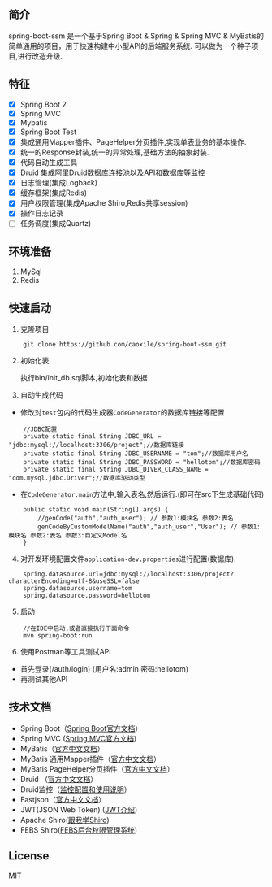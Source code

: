## 简介
spring-boot-ssm 是一个基于Spring Boot & Spring & Spring MVC & MyBatis的简单通用的项目，用于快速构建中小型API的后端服务系统. 可以做为一个种子项目,进行改造升级.

## 特征
- [x] Spring Boot 2                                                                 
- [x] Spring MVC 		 		
- [x] Mybatis                
- [x] Spring Boot Test
- [x] 集成通用Mapper插件、PageHelper分页插件,实现单表业务的基本操作.
- [x] 统一的Response封装,统一的异常处理,基础方法的抽象封装.
- [x] 代码自动生成工具
- [x] Druid 集成阿里Druid数据库连接池以及API和数据库等监控            		
- [x] 日志管理(集成Logback)
- [x] 缓存框架(集成Redis)
- [x] 用户权限管理(集成Apache Shiro,Redis共享session)
- [x] 操作日志记录
- [ ] 任务调度(集成Quartz)

## 环境准备
1. MySql
2. Redis

## 快速启动
1. 克隆项目
```
    git clone https://github.com/caoxile/spring-boot-ssm.git
```
2. 初始化表

    执行bin/init_db.sql脚本,初始化表和数据

3. 自动生成代码
- 修改对```test```包内的代码生成器```CodeGenerator```的数据库链接等配置
```
    //JDBC配置
    private static final String JDBC_URL = "jdbc:mysql://localhost:3306/project";//数据库链接
    private static final String JDBC_USERNAME = "tom";//数据库用户名
    private static final String JDBC_PASSWORD = "hellotom";//数据库密码
    private static final String JDBC_DIVER_CLASS_NAME = "com.mysql.jdbc.Driver";//数据库驱动类型

```
- 在```CodeGenerator.main```方法中,输入表名,然后运行.(即可在src下生成基础代码)
```
    public static void main(String[] args) {
        //genCode("auth","auth_user"); // 参数1:模块名 参数2:表名
        genCodeByCustomModelName("auth","auth_user","User"); // 参数1:模块名 参数2:表名 参数3:自定义Model名
    }
```
4. 对开发环境配置文件```application-dev.properties```进行配置(数据库).
``` 
    spring.datasource.url=jdbc:mysql://localhost:3306/project?characterEncoding=utf-8&useSSL=false
    spring.datasource.username=tom
    spring.datasource.password=hellotom
```
5. 启动
```
    //在IDE中启动,或者直接执行下面命令
    mvn spring-boot:run
```
6. 使用Postman等工具测试API
- 首先登录(/auth/login) (用户名:admin 密码:hellotom)
- 再测试其他API

## 技术文档
- Spring Boot（[Spring Boot官方文档](https://spring.io/projects/spring-boot)）
- Spring MVC ([Spring MVC官方文档](https://docs.spring.io/spring/docs/current/spring-framework-reference/web.html))
- MyBatis（[官方中文文档](http://www.mybatis.org/mybatis-3/zh/index.html)）
- MyBatis 通用Mapper插件（[官方中文文档](https://mapperhelper.github.io/docs/)）
- MyBatis PageHelper分页插件（[官方中文文档](https://github.com/pagehelper/Mybatis-PageHelper/blob/master/README_zh.md)）
- Druid （[官方中文文档](https://github.com/alibaba/druid/wiki/%E5%B8%B8%E8%A7%81%E9%97%AE%E9%A2%98)）
- Druid监控（[监控配置和使用说明](https://www.caoxile.com/blog/2018/07/spring-boot-1-druid%E7%9B%91%E6%8E%A7)）
- Fastjson（[官方中文文档](https://github.com/alibaba/fastjson/wiki/Quick-Start-CN)）
- JWT(JSON Web Token) ([JWT介绍](https://www.caoxile.com/blog/2018/07/json-web-token))
- Apache Shiro([跟我学Shiro](https://jinnianshilongnian.iteye.com/blog/2018398))
- FEBS Shiro([FEBS后台权限管理系统](https://github.com/wuyouzhuguli/FEBS-Shiro))

## License
MIT


